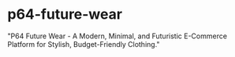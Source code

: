 # p64-future-wear
"P64 Future Wear - A Modern, Minimal, and Futuristic E-Commerce Platform for Stylish, Budget-Friendly Clothing."
